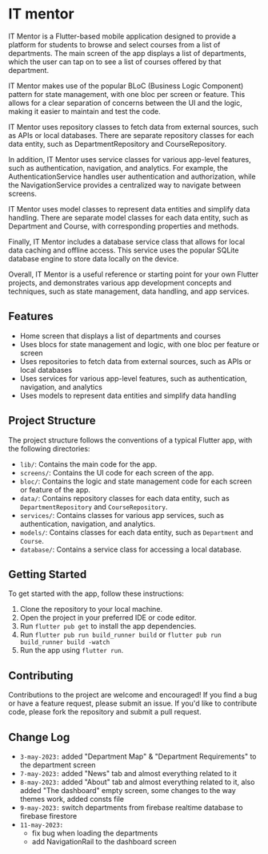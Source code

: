 

# IT mentor

IT Mentor is a Flutter-based mobile application designed to provide a platform for students to browse and select courses from a list of departments. The main screen of the app displays a list of departments, which the user can tap on to see a list of courses offered by that department.

IT Mentor makes use of the popular BLoC (Business Logic Component) pattern for state management, with one bloc per screen or feature. This allows for a clear separation of concerns between the UI and the logic, making it easier to maintain and test the code.

IT Mentor uses repository classes to fetch data from external sources, such as APIs or local databases. There are separate repository classes for each data entity, such as DepartmentRepository and CourseRepository.

In addition, IT Mentor uses service classes for various app-level features, such as authentication, navigation, and analytics. For example, the AuthenticationService handles user authentication and authorization, while the NavigationService provides a centralized way to navigate between screens.

IT Mentor uses model classes to represent data entities and simplify data handling. There are separate model classes for each data entity, such as Department and Course, with corresponding properties and methods.

Finally, IT Mentor includes a database service class that allows for local data caching and offline access. This service uses the popular SQLite database engine to store data locally on the device.

Overall, IT Mentor is a useful reference or starting point for your own Flutter projects, and demonstrates various app development concepts and techniques, such as state management, data handling, and app services.

## Features

- Home screen that displays a list of departments and courses
- Uses blocs for state management and logic, with one bloc per feature or screen
- Uses repositories to fetch data from external sources, such as APIs or local databases
- Uses services for various app-level features, such as authentication, navigation, and analytics
- Uses models to represent data entities and simplify data handling

## Project Structure

The project structure follows the conventions of a typical Flutter app, with the following directories:

- `lib/`: Contains the main code for the app.
- `screens/`: Contains the UI code for each screen of the app.
- `bloc/`: Contains the logic and state management code for each screen or feature of the app.
- `data/`: Contains repository classes for each data entity, such as `DepartmentRepository` and `CourseRepository`.
- `services/`: Contains classes for various app services, such as authentication, navigation, and analytics.
- `models/`: Contains classes for each data entity, such as `Department` and `Course`.
- `database/`: Contains a service class for accessing a local database.

## Getting Started

To get started with the app, follow these instructions:

1. Clone the repository to your local machine.
2. Open the project in your preferred IDE or code editor.
3. Run `flutter pub get` to install the app dependencies.
4. Run `flutter pub run build_runner build` or `flutter pub run build_runner build -watch`
5. Run the app using `flutter run`.

## Contributing

Contributions to the project are welcome and encouraged! If you find a bug or have a feature request, please submit an issue. If you'd like to contribute code, please fork the repository and submit a pull request.

## Change Log
* `3-may-2023:` added "Department Map" & "Department Requirements" to the department screen
* `7-may-2023:` added "News" tab and almost everything related to it
* `8-may-2023:` added "About" tab and almost everything related to it, also added "The dashboard" empty screen, some changes to the way themes work, added consts file
* `9-may-2023:` switch departments from firebase realtime database to firebase firestore
* `11-may-2023:`
    - fix bug when loading the departments
    - add NavigationRail to the dashboard screen
 
